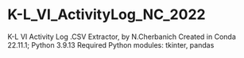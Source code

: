 # K-L_VI_ActivityLog_NC_2022
K-L VI Activity Log .CSV Extractor, by N.Cherbanich
Created in Conda 22.11.1; Python 3.9.13
Required Python modules: tkinter, pandas
